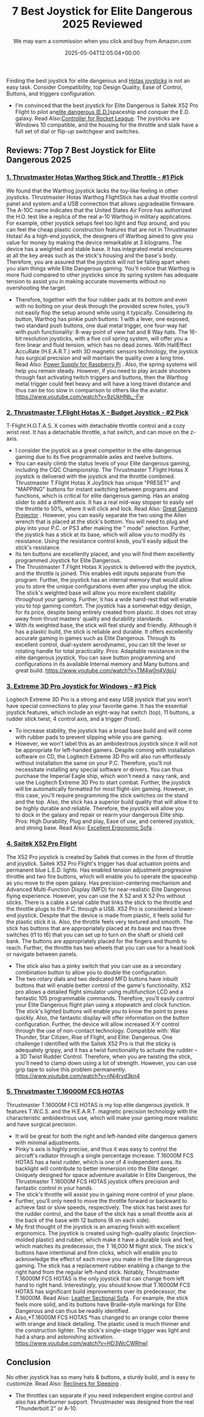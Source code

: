 ﻿---
author: We may earn a commission when you click and buy from Amazon.com
layout: post
title: 7 Best Joystick for Elite Dangerous 2025 Reviewed
date: '2025-05-04T12:05:04+00:00'
categories:
- Controllers
tags: []
slug: /best-joystick-for-elite-dangerous/
lastmod: 2025-05-07T12:21:24+03:00
---

Finding the best joystick for elite dangerous and
[Hotas joysticks](https://pestpolicy.com/best-hotas-joysticks/)
is not an easy task. Consider Compatibility, top Design Quality, Ease of Control, Buttons, and triggers configuration.
- I'm convinced that the best joystick for Elite Dangerous is Saitek X52 Pro Flight to pilot an[elite dangerous (E.D.)](https://en.wikipedia.org/wiki/Elite:_Dangerous)spaceship and conquer the E.D. galaxy. Read Also:[Controller for Rocket League](https://pestpolicy.com/best-controller-for-rocket-league/).
The joysticks are Windows 10 compatible, and the housing for the throttle and stalk have a full set of dial or flip-up switchgear and switches.
## Reviews: 7Top 7 Best Joystick for Elite Dangerous 2025
### [1. Thrustmaster Hotas Warthog Stick and Throttle - #1 Pick](https://www.amazon.com/dp/B00CBVHJ00/?tag=p-policy-20)
We found that the Warthog joystick lacks the toy-like feeling in other joysticks. Thrustmaster Hotas Warthog FlightStick has a dual throttle control panel and system and a USB connection that allows upgradeable firmware.
The A-10C name indicates that the United States Air Force has authorized the H.O. test like a replica of the real a-10 Warthog in military applications.
For example, other joystick setups feel too light and flop around, and you can feel the cheap plastic construction features that are not in Thrustmaster Hotas!
As a high-end joystick, the designers of Warthog aimed to give you value for money by making the device remarkable at 3 kilograms. The device has a weighted and stable base.
It has integrated metal enclosures at all the key areas such as the stick's housing and the base's body. Therefore, you are assured that the joystick will not be falling apart when you slam things while Elite Dangerous gaming.
You'll notice that Warthog is more fluid compared to other joysticks since its spring system has adequate tension to assist you in making accurate movements without no overshooting the target.
- Therefore, together with the four rubber pads at its bottom and even with no bolting on your desk through the provided screw holes, you'll not easily flop the setup around while using it typically.
Considering its button, Warthog has pinkie push buttons: 1 with a lever, one exposed, two standard push buttons, one dual metal trigger, one four-way hat with push functionality: 8-way point of view hat and 8 Way hats.
The 16-bit resolution joysticks, with a five coil spring system, will offer you a firm linear and fluid tension, which has no dead zones.
With HallEffect AccuRate (H.E.A.R.T.) with 3D magnetic sensors technology, the joystick has surgical precision and will maintain the quality over a long time. Read Also:
[Power Supply for Raspberry Pi](https://pestpolicy.com/best-power-supply-raspberry-pi-3/)
.
Also, the spring systems will help you remain steady. However, if you need to play arcade shooters through fast activating twitch triggers and buttons, then the Warthog metal trigger could feel heavy and will have a long travel distance and thus can be too slow in comparison to others like the aviator.
https://www.youtube.com/watch?v=9zUkHNb_-Fw
### [2. Thrustmaster T.Flight Hotas X - Budget Joystick - #2 Pick](https://www.amazon.com/dp/B001CXYMFS/?tag=p-policy-20)
T-Flight H.O.T.A.S. X comes with detachable throttle control and a cozy wrist rest. It has a detachable throttle, a hat switch, and can move on the z-axis.
- I consider the joystick as a great competitor in the elite dangerous gaming due to its five programmable axles and twelve buttons.
- You can easily climb the status levels of your Elite dangerous gaming, including the CQC Championship.
The Thrustmaster T.Flight Hotas X joystick is delivered with the joystick and the throttle combined.
Thrustmaster T.Flight Hotas X JoyStick has unique "PRESET" and "MAPPING" buttons for instant switching between programs and functions, which is critical for elite dangerous gaming.
Has an analog slider to add a different axis. It has a real mid-way stopper to easily set the throttle to 50%, where it will click and lock. Read Also:
[Great Gaming Projector](https://pestpolicy.com/best-gaming-projector/)
.
However, you can easily separate the two using the Allen wrench that is placed at the stick's bottom. You will need to plug and play into your P.C. or PS3 after making the " mode" selection.
Further, the joystick has a stick at its base, which will allow you to modify its resistance. Using the resistance control knob, you'll easily adjust the stick's resistance.
- Its ten buttons are excellently placed, and you will find them excellently programmed Joystick for Elite Dangerous.
- The Thrustmaster T.Flight Hotas X joystick is delivered with the joystick, and the throttle is joined.
This enables edit inputs separate from the program. Further, the joystick has an internal memory that would allow you to store the unique configurations even after you unplug the stick.
The stick's weighted base will allow you more excellent stability throughout your gaming. Further, it has a wide hand-rest that will enable you to top gaming comfort.
The joystick has a somewhat edgy design, for its price, despite being entirely created from plastic. It does not stray away from thrust masters' quality and durability standards.
- With its weighted base, the stick will feel sturdy and friendly. Although it has a plastic build, the stick is reliable and durable.
It offers excellently accurate gaming in games such as Elite Dangerous. Through its excellent control, dual-system aerodynamic, you can tilt the lever or rotating handle for total practicality.
Pros: Adaptable resistance in the elite dangerous joystick, You can save button programming and configurations in its available Internal memory and Many buttons and great build.
https://www.youtube.com/watch?v=TM4w0n4VdoU
### [3. Extreme 3D Pro Joystick for Windows - #3 Pick](https://www.amazon.com/dp/B00009OY9U/?tag=p-policy-20)
Logitech Extreme 3D Pro is a strong and easy USB joystick that you won’t have special connections to play your favorite game.
It has the essential joystick features, which include an eight-way hat switch (top), 11 buttons, a rudder stick twist, 4 control axis, and a trigger (front).
- To increase stability, the joystick has a broad base build and will come with rubber pads to prevent slipping while you are gaming.
- However, we won't label this as an ambidextrous joystick since it will not be appropriate for left-handed gamers.
Despite coming with installation software on CD, the Logitech Extreme 3D Pro will also run effortlessly without installation the same on your P.C.
Therefore, you'll not necessitate installing any special software or drivers. You can thus purchase the Imperial Eagle ship, which won't need a  navy rank, and use the Logitech Extreme 3D Pro to start combat.
Further, the joystick will be automatically formatted for most flight-sim gaming. However, in this case, you'll require programming the stick switches on the stand and the top.
Also, the stick has a superior build quality that will allow it to be highly durable and reliable. Therefore, the joystick will allow you to dock in the galaxy and repair or rearm your dangerous Elite ship.
Pros: High Durability, Plug and play, Ease of use, and centered joystick, and strong base. Read Also:
[Excellent Ergonomic Sofa](https://pestpolicy.com/best-ergonomic-sofa/)
.
### [4. Saitek X52 Pro Flight](https://www.amazon.com/dp/B000LQ4HTS/?tag=p-policy-20)
The X52 Pro joystick is created by Saitek that comes in the form of throttle and joystick. Saitek X52 Pro Flight's trigger has dual actuation points and permanent blue L.E.D. lights.
Has enabled tension adjustment progressive throttle and two fire buttons, which will enable you to operate the spaceship as you move to the open galaxy.
Has precision-centering mechanism and Advanced Multi-Function Display (MFD) for near-realistic Elite Dangerous flying experience.
However, you can use the X 52 and X 52 Pro without sticks. There is a cable a serial cable that links the stick to the throttle and the throttle plugs to the P.C. through a USB. X52 Pro is considered a lower-end joystick.
Despite that the device is made from plastic, it feels solid for the plastic stick it is. Also, the throttle feels very textured and smooth.
The stick has buttons that are appropriately placed at its base and has three switches (t1 to t6) that you can set up to turn on the shaft or shield cell bank.
The buttons are appropriately placed for the fingers and thumb to reach. Further, the throttle has two wheels that you can use for a head look or navigate between panels.
- The stick also has a pinky switch that you can use as a secondary combination button to allow you to double the configuration.
- The two rotary dials and two dedicated MFD buttons have inbuilt buttons that will enable better control of the game's functionality.
X52 pro allows a detailed flight simulator using multifunction LCD and a fantastic 105 programmable commands. Therefore, you'll easily control your Elite Dangerous flight plan using a stopwatch and clock function.
The stick's lighted buttons will enable you to know the point to press quickly. Also, the fantastic display will offer information on the button configuration.
Further, the device will allow increased X-Y control through the use of non-contact technology. Compatible with: War Thunder, Star Citizen, Rise of Flight, and Elite: Dangerous.
One challenge I identified with the Saitek X52 Pro is that the sticky is adequately grippy, and it has a twist functionality to actuate the rudder – a 3D Twist Rudder Control.
Therefore, when you are twisting the stick, you'll need to clamp down using a lot of strength. However, you can use grip tape to solve this problem permanently.
https://www.youtube.com/watch?v=nNj4ryd3kn4
### [5. Thrustmaster T.16000M FCS HOTAS](https://www.amazon.com/dp/B01KCHPRXA/?tag=p-policy-20)
Thrustmaster T.16000M FCS HOTAS is my top elite dangerous joystick.
It features T.W.C.S. and the H.E.A.R.T. magnetic precision technology with the characteristic ambidextrous use, which will make your gaming more realistic and have surgical precision.
- It will be great for both the right and left-handed elite dangerous gamers with minimal adjustments.
- Pinky's axis is highly precise, and thus it was easy to control the aircraft's radiator through a single percentage increase.
T.16000M FCS HOTAS has a twist rudder, which is one of 4 independent axes. Its backlight will contribute to better immersion into the Elite danger.
Uniquely designed for space adventure available in Elite Dangerous, the Thrustmaster T.16000M FCS HOTAS joystick offers precision and fantastic control in your hands.
- The stick's throttle will assist you in gaining more control of your plane.
- Further, you'll only need to move the throttle forward or backward to achieve fast or slow speeds, respectively.
The stick has twist axes for the rudder control, and the base of the stick has a small throttle axis at the back of the base with 12 buttons (6 on each side).
- My first thought of the joystick is an amazing finish with excellent ergonomics.
The joystick is created using high-quality plastic (injection-molded plastic) and rubber, which make it have a durable look and feel, which matches its predecessor, the T 16,000 M flight stick.
The stick's buttons have intentional and firm clicks, which will enable you to acknowledge the effect of each move you make in the Elite dangerous gaming.
The stick has a replacement rubber enabling a change to the right hand from the regular left-hand stick. Notably, Thrustmaster T.16000M FCS HOTAS is the only joystick that can change from left hand to right hand.
Interestingly, you should know that T.16000M FCS HOTAS has significant build improvements over its predecessor, the T.16000M. Read Also:
[Leather Sectional Sofa](https://pestpolicy.com/best-leather-sectional-sofa/)
.
For example, the stick feels more solid, and its buttons have Braille-style markings for Elite Dangerous and can thus be readily identified.
- Also,*T.16000M FCS HOTAS *has changed to an orange color theme with orange and black detailing.
The plastic used is much thinner and the construction lighter. The stick's single-stage trigger was light and had a sharp and astonishing activation.
https://www.youtube.com/watch?v=HD3WcCWRhwI
## Conclusion
No other joystick has so many hats & buttons, a sturdy build, and is easy to customize. Read Also:
[Recliners for Sleeping](https://pestpolicy.com/best-recliners-for-sleeping/)
.
- The throttles can separate if you need independent engine control and also has afterburner support.
Thrustmaster was designed from the real "Thunderbolt 2" or A-10.